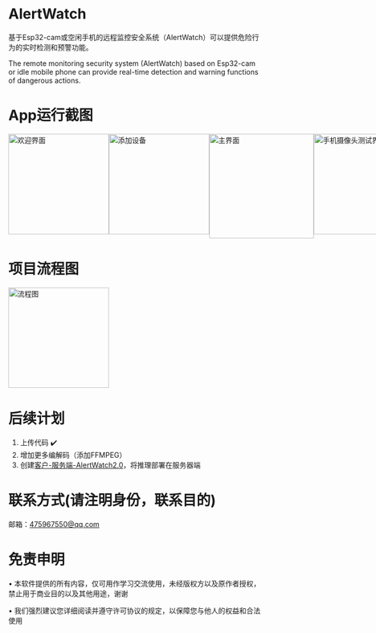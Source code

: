 # AlertWatch
基于Esp32-cam或空闲手机的远程监控安全系统（AlertWatch）可以提供危险行为的实时检测和预警功能。

The remote monitoring security system (AlertWatch) based on Esp32-cam or idle mobile phone can provide real-time detection and warning functions of dangerous actions.

# App运行截图


<div style="display: flex;">
    <img src="https://github.com/shizishen/AlertWatch1.0/assets/85082613/93094a75-5db7-4c9e-898c-6eaf78df9bdc" alt="欢迎界面" style="width: 200px; height: auto;">
    <img src="https://github.com/shizishen/AlertWatch1.0/assets/85082613/aefcc040-df7f-4e43-a218-311f9776cdc5" alt="添加设备" style="width: 200px; height: auto;">
  <img src="https://github.com/shizishen/AlertWatch1.0/assets/85082613/ec75f01a-47ac-4f4c-a1a6-72ab3046f17c" alt="主界面" style="width:208px; height: auto;">
  <img src="https://github.com/shizishen/AlertWatch1.0/assets/85082613/063b2202-49cf-4095-9640-7f139ac62f05" alt="手机摄像头测试界面" style="width: 200px; height: auto;">
</div>



# 项目流程图
<div style="display: flex;">
    <img src="https://github.com/shizishen/AlertWatch1.0/assets/85082613/dff609f0-f1dc-4a3f-ac55-3281e6b78887" alt="流程图" style="width: 200px; height: auto;">
</div>

# 后续计划

1. 上传代码   ✔️  
2. 增加更多编解码（添加FFMPEG）
3. 创建[客户-服务端-AlertWatch2.0](https://github.com/shizishen/AlertWatch2.0)，将推理部署在服务器端


# 联系方式(请注明身份，联系目的)
邮箱：475967550@qq.com
 
# 免责申明
&bull; 本软件提供的所有内容，仅可用作学习交流使用，未经版权方以及原作者授权，禁止用于商业目的以及其他用途，谢谢

&bull; 我们强烈建议您详细阅读并遵守许可协议的规定，以保障您与他人的权益和合法使用

